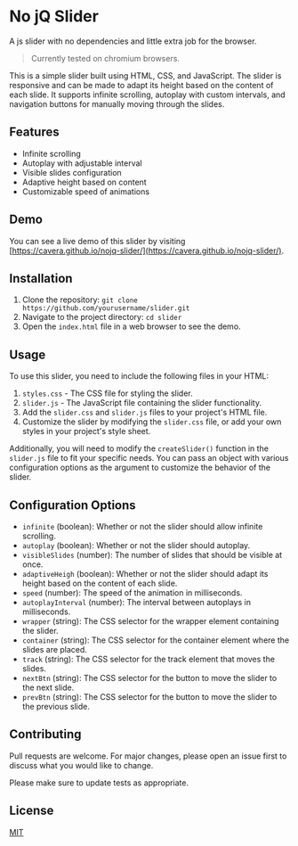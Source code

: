 # No jQ Slider

A js slider with no dependencies and little extra job for the browser.

> Currently tested on chromium browsers.

This is a simple slider built using HTML, CSS, and JavaScript. The slider is responsive and can be made to adapt its height based on the content of each slide. It supports infinite scrolling, autoplay with custom intervals, and navigation buttons for manually moving through the slides.

## Features

- Infinite scrolling
- Autoplay with adjustable interval
- Visible slides configuration
- Adaptive height based on content
- Customizable speed of animations

## Demo

You can see a live demo of this slider by visiting [https://cavera.github.io/nojq-slider/](https://cavera.github.io/nojq-slider/).

## Installation

1. Clone the repository: `git clone https://github.com/yourusername/slider.git`
2. Navigate to the project directory: `cd slider`
3. Open the `index.html` file in a web browser to see the demo.

## Usage

To use this slider, you need to include the following files in your HTML:

1. `styles.css` - The CSS file for styling the slider.
2. `slider.js` - The JavaScript file containing the slider functionality.
3. Add the `slider.css` and `slider.js` files to your project's HTML file.
4. Customize the slider by modifying the `slider.css` file, or add your own styles in your project's style sheet.

Additionally, you will need to modify the `createSlider()` function in the `slider.js` file to fit your specific needs. You can pass an object with various configuration options as the argument to customize the behavior of the slider.

## Configuration Options

- `infinite` (boolean): Whether or not the slider should allow infinite scrolling.
- `autoplay` (boolean): Whether or not the slider should autoplay.
- `visibleSlides` (number): The number of slides that should be visible at once.
- `adaptiveHeigh` (boolean): Whether or not the slider should adapt its height based on the content of each slide.
- `speed` (number): The speed of the animation in milliseconds.
- `autoplayInterval` (number): The interval between autoplays in milliseconds.
- `wrapper` (string): The CSS selector for the wrapper element containing the slider.
- `container` (string): The CSS selector for the container element where the slides are placed.
- `track` (string): The CSS selector for the track element that moves the slides.
- `nextBtn` (string): The CSS selector for the button to move the slider to the next slide.
- `prevBtn` (string): The CSS selector for the button to move the slider to the previous slide.

## Contributing

Pull requests are welcome. For major changes, please open an issue first to discuss what you would like to change.

Please make sure to update tests as appropriate.

## License

[MIT](https://choosealicense.com/licenses/mit/)
